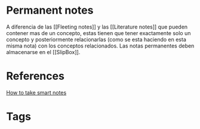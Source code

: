 # Permanent notes
A diferencia de las [[Fleeting notes]] y las [[Literature notes]] que pueden contener mas de un concepto, estas tienen que tener exactamente solo un concepto y posteriormente relacionarlas (como se esta haciendo en esta misma nota) con los conceptos relacionados.
Las notas permanentes deben almacenarse en el [[SlipBox]].


# References
[How to take smart notes](https://www.goodreads.com/book/show/34507927-how-to-take-smart-notes)


# Tags
